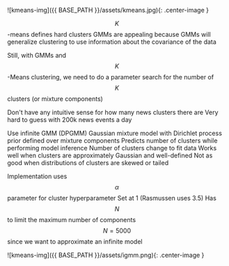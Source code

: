 ![kmeans-img]({{ BASE_PATH }}/assets/kmeans.jpg){: .center-image }

$$K$$-means defines hard clusters
GMMs are appealing because GMMs will generalize clustering to use information about the covariance of the data

Still, with GMMs and $$K$$-Means clustering, we need to do a parameter search for the number of $$K$$ clusters (or mixture components)

Don't have any intuitive sense for how many news clusters there are
Very hard to guess with 200k news events a day

Use infinite GMM (DPGMM)
Gaussian mixture model with Dirichlet process prior defined over mixture components
Predicts number of clusters while performing model inference
Number of clusters change to fit data
Works well when clusters are approximately Gaussian and well-defined
Not as good when distributions of clusters are skewed or tailed

Implementation uses $$\alpha$$ parameter for cluster hyperparameter
Set at 1 (Rasmussen uses 3.5)
Has $$N$$ to limit the maximum number of components
$$N=5000$$ since we want to approximate an infinite model

![kmeans-img]({{ BASE_PATH }}/assets/igmm.png){: .center-image }

